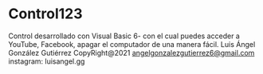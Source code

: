 # Control123
Control desarrollado con Visual Basic 6- con el cual puedes acceder a YouTube, Facebook, apagar el computador de una manera fácil.
Luis Ángel González Gutiérrez CopyRight@2021
angelgonzalezgutierrez6@gmail.com
instagram: luisangel.gg
